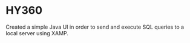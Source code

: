 # HY360
Created a simple Java UI in order to send and execute SQL queries to a local server using XAMP.
